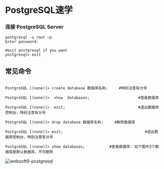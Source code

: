 # PostgreSQL速学

### 连接 PostgreSQL Server

~~~
postgresql -u root –p
Enter password:

#exit postgresql if you want
postgresql> exit  
~~~

## 常见命令

```

PostgreSQL [(none)]> create database 数据库名称;     #特别注意有分号

PostgreSQL [(none)]>  show  databases;                      #查看数据库

PostgreSQL [(none)]>  exit;                                 #退出数据库控制台，特别注意有分号

PostgreSQL [(none)]> drop database 数据库名称;     #删除数据库

PostgreSQL [(none)]> exit;                                     #退出数据库控制台，特别注意有分号

PostgreSQL [(none)]> show databases;           #查看数据库: 如下图中3个数据库是默认数据库，不可删除

```
![websoft9-postgresql](http://libs.websoft9.com/Websoft9/DocsPicture/zh/postgresql/postgresql_databases_default.png)
